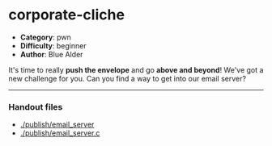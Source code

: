 corporate-cliche
======================

- **Category**: pwn
- **Difficulty**: beginner
- **Author**: Blue Alder

It's time to really **push the envelope** and go **above and beyond**! 
We've got a new challenge for you.
Can you find a way to get into our email server?

---

### Handout files

- [./publish/email_server](./publish/email_server)
- [./publish/email_server.c](./publish/email_server.c)
